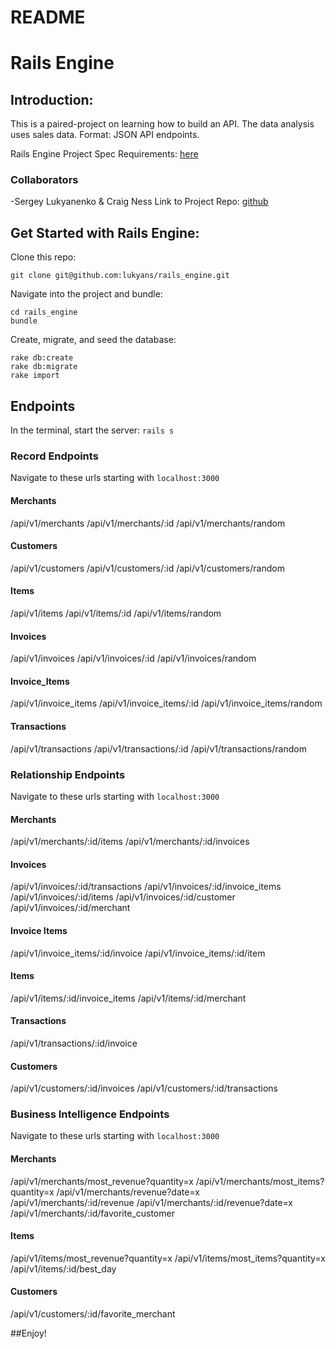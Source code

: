 # README

# Rails Engine

## Introduction:

This is a paired-project on learning how to build an API. The data analysis uses sales data. Format: JSON API endpoints. 

Rails Engine Project Spec Requirements: [here](http://backend.turing.io/module3/projects/rails_engine)

### Collaborators

-Sergey Lukyanenko & Craig Ness
Link to Project Repo:  [github](https://github.com/lukyans/rails_engine)


## Get Started with Rails Engine:

Clone this repo:
```
git clone git@github.com:lukyans/rails_engine.git
```

Navigate into the project and bundle:
```
cd rails_engine
bundle
```

Create, migrate, and seed the database:
```
rake db:create
rake db:migrate
rake import
```

## Endpoints
In the terminal, start the server: `rails s`

### Record Endpoints

Navigate to these urls starting with `localhost:3000`
#### Merchants
/api/v1/merchants
/api/v1/merchants/:id
/api/v1/merchants/random

#### Customers
/api/v1/customers
/api/v1/customers/:id
/api/v1/customers/random

#### Items
/api/v1/items
/api/v1/items/:id
/api/v1/items/random

#### Invoices
/api/v1/invoices
/api/v1/invoices/:id
/api/v1/invoices/random

#### Invoice_Items
/api/v1/invoice_items
/api/v1/invoice_items/:id
/api/v1/invoice_items/random

#### Transactions
/api/v1/transactions
/api/v1/transactions/:id
/api/v1/transactions/random

### Relationship Endpoints

Navigate to these urls starting with `localhost:3000`
#### Merchants

/api/v1/merchants/:id/items
/api/v1/merchants/:id/invoices

#### Invoices

/api/v1/invoices/:id/transactions
/api/v1/invoices/:id/invoice_items
/api/v1/invoices/:id/items
/api/v1/invoices/:id/customer
/api/v1/invoices/:id/merchant

#### Invoice Items

/api/v1/invoice_items/:id/invoice
/api/v1/invoice_items/:id/item

#### Items

/api/v1/items/:id/invoice_items
/api/v1/items/:id/merchant

#### Transactions

/api/v1/transactions/:id/invoice

#### Customers

/api/v1/customers/:id/invoices
/api/v1/customers/:id/transactions

### Business Intelligence Endpoints

Navigate to these urls starting with `localhost:3000`
#### Merchants

/api/v1/merchants/most_revenue?quantity=x
/api/v1/merchants/most_items?quantity=x
/api/v1/merchants/revenue?date=x
/api/v1/merchants/:id/revenue
/api/v1/merchants/:id/revenue?date=x
/api/v1/merchants/:id/favorite_customer

#### Items

/api/v1/items/most_revenue?quantity=x
/api/v1/items/most_items?quantity=x
/api/v1/items/:id/best_day

#### Customers

/api/v1/customers/:id/favorite_merchant

##Enjoy!
